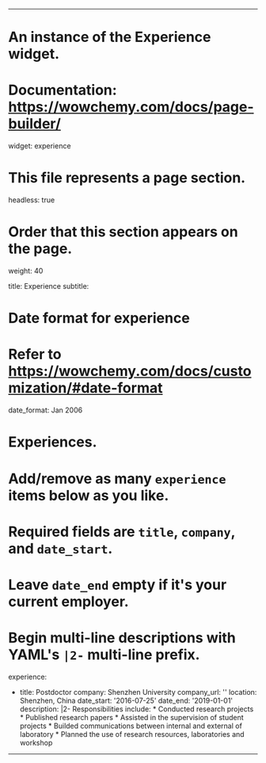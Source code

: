  ---
# An instance of the Experience widget.
# Documentation: https://wowchemy.com/docs/page-builder/
widget: experience

# This file represents a page section.
headless: true

# Order that this section appears on the page.
weight: 40

title: Experience
subtitle:

# Date format for experience
#   Refer to https://wowchemy.com/docs/customization/#date-format
date_format: Jan 2006

# Experiences.
#   Add/remove as many `experience` items below as you like.
#   Required fields are `title`, `company`, and `date_start`.
#   Leave `date_end` empty if it's your current employer.
#   Begin multi-line descriptions with YAML's `|2-` multi-line prefix.
experience:
  - title: Postdoctor
    company: Shenzhen University
    company_url: ''
    location: Shenzhen, China
    date_start: '2016-07-25'
    date_end: '2019-01-01'
    description: |2-
        Responsibilities include:
        * Conducted research projects
        * Published research papers
        * Assisted in the supervision of student projects
        * Builded communications between internal and external of laboratory
        * Planned the use of research resources, laboratories and workshop
        
---
